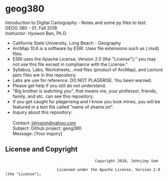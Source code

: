 # geog380
Introduction to Digital Cartography - Notes and some py files to test.<br/>
GEOG 380 - 01, Fall 2018 <br/>
Instructor: Hyowon Ban, Ph.D<br/>

- California State University, Long Beach - Geography
- ArcMap 10.6 is a software by ESRI. Uses file extensions such as (.mxd) files.
- ESRI uses the Apache License, Version 2.0 (the "License");" you may not use this file except in compliance with the License." 
- Syllabus, Labs, Worksheets, .mxd files (product of ArcMap), and Lecture pptx files are in this repository.
- Labs are use for reference. DO NOT PLAGERISE. You been warned.
- Please get help if you still do not understand.
- "Big brother is watching you", that means me, your professor, friends, family, and etc. can see this repository.
- If you get caught for plagerising and I know you took mines, you will be featured in a text file called "name of shame.txt".
- Inquiry about this repository:<br/><br/>
                                       Contact: jimysom@yahoo.com <br/>
                                       Subject: Github project: geog380 <br/>
                                       Message: [Your inquiry]<br/>

## License and Copyright
                        
                                            Copyright 2018, Johnjimy Som 
            
                           Licensed under the Apache License, Version 2.0 (the "License");
 
